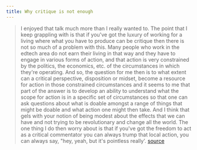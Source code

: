 ```yaml
---
title: Why critique is not enough
---
```

> I enjoyed that talk much more than I really wanted to. The point that I keep grappling with is that if you've got the luxury of working for a living where what you have to produce can be critique then there is not so much of a problem with this. 
> Many people who work in the edtech area do not earn their living in that way and they have to engage in various forms of action, and that action is very constrained by the politics, the economics, etc.  of the circumstances in which they're operating. And so, the question for me then is to what extent can a critical perspective, disposition or midset, become a resource for action in those constrained circumstances and it seems to me that part of the answer is to develop an ability to understand what the scope for action is in a specific set of circumstances so that one can ask questions about what is doable amongst a range of things that might be doable and what action one might then take.
> And I think that gels with your notion of being modest about the effects that we can have and not trying to be revolutionary and change all the world.
> The one thing I do then worry about is that if you've got the freedom to act as a critical commentator you can always trump that local action, you can always say, "hey, yeah, but it's pointless really'. [source](http://networkedlearning.blogspot.com.au/2014/04/peter-goodyear-comment-in-response-to.html)